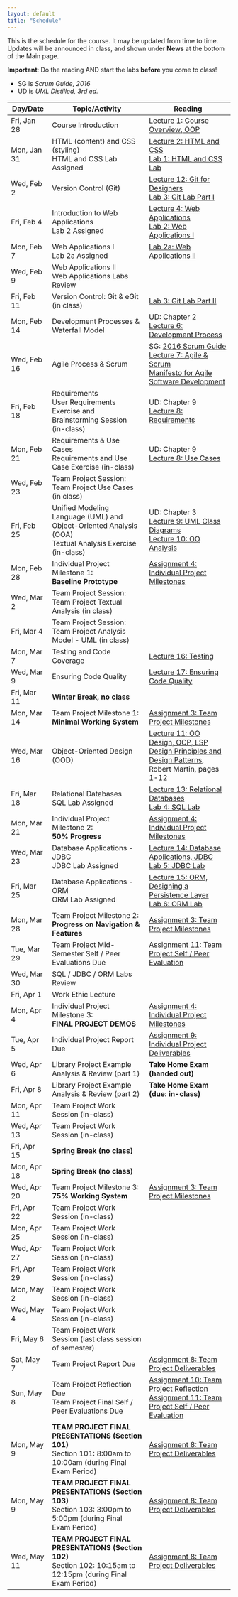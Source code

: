 ```yaml
---
layout: default
title: "Schedule"
---
```


This is the schedule for the course.  It may be updated from time to time.  Updates will be announced in class, and shown under **News** at the bottom of the Main page.

**Important**: Do the reading AND start the labs **before** you come to class!

* SG is *Scrum Guide, 2016*
* UD is *UML Distilled, 3rd ed.*

Day/Date      | Topic/Activity               | Reading
------------- | ---------------------------- | ----------------------------
Fri, Jan 28   | Course Introduction | [Lecture 1: Course Overview, OOP](lectures/lecture01.html)
Mon, Jan 31   | HTML (content) and CSS (styling) <br> HTML and CSS Lab Assigned | [Lecture 2: HTML and CSS](lectures/lecture02.html)<br> [Lab 1: HTML and CSS Lab](./labs/lab01.html)
Wed, Feb 2    | Version Control (Git) | [Lecture 12: Git for Designers](https://web.archive.org/web/20150301060509/http://hoth.entp.com/output/git_for_designers.html)<br>  [Lab 3: Git Lab Part I](./labs/lab03.html)
Fri, Feb 4    | Introduction to Web Applications <br> Lab 2 Assigned | [Lecture 4: Web Applications](lectures/lecture04.html) <br>  [Lab 2: Web Applications I](./labs/lab02.html)
Mon, Feb 7    | Web Applications I <br> Lab 2a Assigned | [Lab 2a: Web Applications II](./labs/lab02a.html)
Wed, Feb 9    | Web Applications II <br> Web Applications Labs Review |
Fri, Feb 11   | Version Control: Git & eGit (in class) | [Lab 3: Git Lab Part II](./labs/lab03.html)
Mon, Feb 14   | Development Processes & Waterfall Model | UD: Chapter 2 <br> [Lecture 6: Development Process](lectures/lecture06.html)
Wed, Feb 16   | Agile Process & Scrum |  SG: [2016 Scrum Guide](lectures/lecture07/2016_Scrum_Guide_US.pdf) <br> [Lecture 7: Agile & Scrum](lectures/lecture07.html) <br> [Manifesto for Agile Software Development](https://www.sciencedirect.com/topics/computer-science/agile-manifesto) 
Fri, Feb 18   | Requirements<br>User Requirements Exercise and <br> Brainstorming Session (in-class) | UD: Chapter 9 <br>[Lecture 8: Requirements](lectures/lecture08.html)
Mon, Feb 21   | Requirements & Use Cases<br>Requirements and Use Case Exercise (in-class) | UD: Chapter 9 <br> [Lecture 8: Use Cases](lectures/lecture08.html)
Wed, Feb 23   | Team Project Session: Team Project Use Cases (in class) | 
Fri, Feb 25   | Unified Modeling Language (UML) and <br> Object-Oriented Analysis (OOA)<br>Textual Analysis Exercise (in-class) | UD: Chapter 3 <br> [Lecture 9: UML Class Diagrams](lectures/lecture09.html) <br> [Lecture 10: OO Analysis](lectures/lecture10.html)
Mon, Feb 28   | Individual Project Milestone 1:<br> **Baseline Prototype** | [Assignment 4: Individual Project Milestones](assign/assign04.html)
Wed, Mar 2    | Team Project Session: Team Project Textual Analysis (in class) | 
Fri, Mar 4    | Team Project Session: Team Project Analysis Model - UML (in class)
Mon, Mar 7    | Testing and Code Coverage | [Lecture 16: Testing](lectures/lecture16.html)
Wed, Mar 9    | Ensuring Code Quality | [Lecture 17: Ensuring Code Quality](lectures/lecture17.html) 
Fri, Mar 11   | **Winter Break, no class**
Mon, Mar 14   | Team Project Milestone 1:<br> **Minimal Working System** | [Assignment 3: Team Project Milestones](assign/assign03.html)
Wed, Mar 16   | Object-Oriented Design (OOD) | [Lecture 11: OO Design, OCP, LSP](lectures/lecture11.html)<br> [Design Principles and Design Patterns](lectures/lecture11/Principles_and_Patterns.pdf), Robert Martin, pages 1-12
Fri, Mar 18   | Relational Databases<br> SQL Lab Assigned | [Lecture 13: Relational Databases](lectures/lecture13.html)<br> [Lab 4: SQL Lab](./labs/lab04.html)
Mon, Mar 21   | Individual Project Milestone 2:<br> **50% Progress** | [Assignment 4: Individual Project Milestones](assign/assign04.html)
Wed, Mar 23   | Database Applications - JDBC<br> JDBC Lab Assigned | [Lecture 14: Database Applications, JDBC](lectures/lecture14.html)<br> [Lab 5: JDBC Lab](./labs/lab05.html)
Fri, Mar 25   | Database Applications - ORM <br> ORM Lab Assigned | [Lecture 15: ORM, Designing a Persistence Layer](lectures/lecture15.html)<br> [Lab 6: ORM Lab](./labs/lab06.html)
Mon, Mar 28   | Team Project Milestone 2:<br> **Progress on Navigation & Features** | [Assignment 3: Team Project Milestones](assign/assign03.html)<br>
Tue, Mar 29   | Team Project Mid-Semester Self / Peer Evaluations Due | [Assignment 11: Team Project Self / Peer Evaluation](assign/assign11.html)
Wed, Mar 30   | SQL / JDBC / ORM Labs Review
Fri, Apr 1    | Work Ethic Lecture
Mon, Apr 4    | Individual Project Milestone 3:<br> **FINAL PROJECT DEMOS** | [Assignment 4: Individual Project Milestones](assign/assign04.html)
Tue, Apr 5    | Individual Project Report Due | [Assignment 9: Individual Project Deliverables](assign/assign09.html)
Wed, Apr 6    | Library Project Example Analysis & Review (part 1) | **Take Home Exam (handed out)**
Fri, Apr 8    | Library Project Example Analysis & Review (part 2) | **Take Home Exam (due: in-class)**
Mon, Apr 11   | Team Project Work Session (in-class)
Wed, Apr 13   | Team Project Work Session (in-class)
Fri, Apr 15   | **Spring Break (no class)**
Mon, Apr 18   | **Spring Break (no class)**
Wed, Apr 20   | Team Project Milestone 3:<br> **75% Working System** | [Assignment 3: Team Project Milestones](assign/assign03.html)
Fri, Apr 22   | Team Project Work Session (in-class)
Mon, Apr 25   | Team Project Work Session (in-class)
Wed, Apr 27   | Team Project Work Session (in-class)
Fri, Apr 29   | Team Project Work Session (in-class)
Mon, May 2    | Team Project Work Session (in-class)
Wed, May 4    | Team Project Work Session (in-class)
Fri, May 6    | Team Project Work Session (last class session of semester)
Sat, May 7    | Team Project Report Due | [Assignment 8: Team Project Deliverables](assign/assign08.html)
Sun, May 8    | Team Project Reflection Due<br>Team Project Final Self / Peer Evaluations Due | [Assignment 10: Team Project Reflection](assign/assign10.html)<br> [Assignment 11: Team Project Self / Peer Evaluation](assign/assign11.html)
Mon, May 9    | **TEAM PROJECT FINAL PRESENTATIONS (Section 101)**<br>Section 101: 8:00am to 10:00am (during Final Exam Period) | [Assignment 8: Team Project Deliverables](assign/assign08.html)
Mon, May 9    | **TEAM PROJECT FINAL PRESENTATIONS (Section 103)**<br>Section 103: 3:00pm to 5:00pm (during Final Exam Period) | [Assignment 8: Team Project Deliverables](assign/assign08.html)
Wed, May 11   | **TEAM PROJECT FINAL PRESENTATIONS (Section 102)**<br>Section 102: 10:15am to 12:15pm (during Final Exam Period) | [Assignment 8: Team Project Deliverables](assign/assign08.html)

<!-- Commenting out rest of schedule until it's needed - and the dates will change, anyway
-->